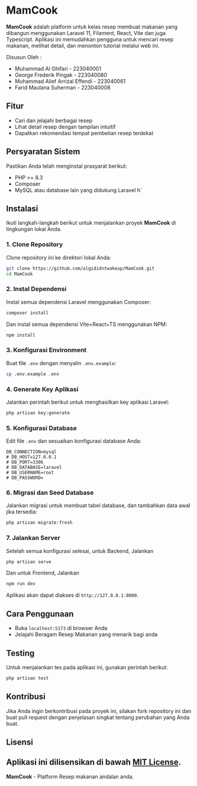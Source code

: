# MamCook

**MamCook** adalah platform untuk kelas resep membuat makanan yang dibangun menggunakan Laravel 11, Filament, React, Vite dan juga Typescript. Aplikasi ini memudahkan pengguna untuk mencari resep makanan, melihat detail, dan menonton tutorial melalui web ini.

Disusun Oleh :

-   Muhammad Al Ghifari - 223040001
-   George Frederik Pingak - 223040080
-   Muhammad Alief Arrizal Effendi - 223040061
-   Farid Maulana Suherman - 223040008

## Fitur

-   Cari dan jelajahi berbagai resep
-   Lihat detail resep dengan tampilan intuitif
-   Dapatkan rekomendasi tempat pembelian resep terdekat

## Persyaratan Sistem

Pastikan Anda telah menginstal prasyarat berikut:

-   PHP >= 8.3
-   Composer
-   MySQL atau database lain yang didukung Laravel
    h`

## Instalasi

Ikuti langkah-langkah berikut untuk menjalankan proyek **MamCook** di lingkungan lokal Anda.

### 1. Clone Repository

Clone repository ini ke direktori lokal Anda:

```bash
git clone https://github.com/algididntwakeup/MamCook.git
cd MamCook
```

### 2. Instal Dependensi

Instal semua dependensi Laravel menggunakan Composer:

```bash
composer install
```

Dan instal semua dependensi Vite+React+TS menggunakan NPM:

```bash
npm install
```

### 3. Konfigurasi Environment

Buat file `.env` dengan menyalin `.env.example`:

```bash
cp .env.example .env
```

### 4. Generate Key Aplikasi

Jalankan perintah berikut untuk menghasilkan key aplikasi Laravel:

```bash
php artisan key:generate
```

### 5. Konfigurasi Database

Edit file `.env` dan sesuaikan konfigurasi database Anda:

```dotenv
DB_CONNECTION=mysql
# DB_HOST=127.0.0.1
# DB_PORT=3306
# DB_DATABASE=laravel
# DB_USERNAME=root
# DB_PASSWORD=
```

### 6. Migrasi dan Seed Database

Jalankan migrasi untuk membuat tabel database, dan tambahkan data awal jika tersedia:

```bash
php artisan migrate:fresh
```

### 7. Jalankan Server

Setelah semua konfigurasi selesai, untuk Backend, Jalankan

```bash
php artisan serve
```

Dan untuk Frontend, Jalankan

```bash
npm run dev
```

Aplikasi akan dapat diakses di `http://127.0.0.1:8000`.

## Cara Penggunaan

-   Buka `localhost:5173` di browser Anda
-   Jelajahi Beragam Resep Makanan yang menarik bagi anda

## Testing

Untuk menjalankan tes pada aplikasi ini, gunakan perintah berikut:

```bash
php artisan test
```

## Kontribusi

Jika Anda ingin berkontribusi pada proyek ini, silakan fork repository ini dan buat pull request dengan penjelasan singkat tentang perubahan yang Anda buat.

## Lisensi

## Aplikasi ini dilisensikan di bawah [MIT License](https://opensource.org/licenses/MIT).

**MamCook** - Platform Resep makanan andalan anda.
